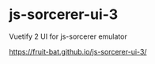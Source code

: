 # js-sorcerer-ui-3
Vuetify 2 UI for js-sorcerer emulator

https://fruit-bat.github.io/js-sorcerer-ui-3/
